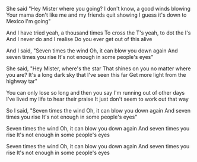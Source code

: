 She said "Hey Mister where you going?
I don't know, a good winds blowing
Your mama don't like me and my friends quit showing
I guess it's down to Mexico I'm going"

And I have tried yeah, a thousand times
To cross the T's yeah, to dot the I's
And I never do and I realise
Do you ever get out of this alive

And I said, "Seven times the wind
Oh, it can blow you down again
And seven times you rise
It's not enough in some people's eyes"

She said, "Hey Mister, where's the star
That shines on you no matter where you are?
It's a long dark sky that I've seen this far
Get more light from the highway tar"

You can only lose so long and then you say
I'm running out of other days
I've lived my life to hear their praise
It just don't seem to work out that way

So I said, "Seven times the wind
Oh, it can blow you down again
And seven times you rise
It's not enough in some people's eyes"

Seven times the wind
Oh, it can blow you down again
And seven times you rise
It's not enough in some people's eyes

Seven times the wind
Oh, it can blow you down again
And seven times you rise
It's not enough in some people's eyes
